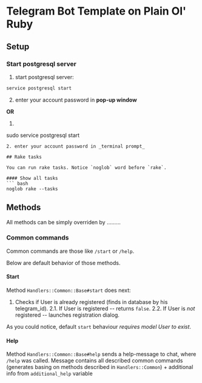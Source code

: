 # Telegram Bot Template on Plain Ol' Ruby

## Setup

### Start postgresql server

1. start postgresql server:
``` bash
service postgresql start
```
2. enter your account password in __pop-up window__

__OR__

1. ``` bash
sudo service postgresql start
```
2. enter your account password in _terminal prompt_

## Rake tasks

You can run rake tasks. Notice `noglob` word before `rake`.

#### Show all tasks
``` bash
noglob rake --tasks
```

## Methods

All methods can be simply overriden by .........

### Common commands

Common commands are those like `/start` or `/help`.

Below are default behavior of those methods.

#### Start

Method `Handlers::Common::Base#start` does next:
1. Checks if User is already registered (finds in database by his telegram_id).
2.1. If User is registered -- returns `false`.
2.2. If User is _not_ registered -- launches registration dialog.

As you could notice, default `start` behaviour *requires model User to exist*.

#### Help

Method `Handlers::Common::Base#help` sends a help-message to chat, where `/help` was called.
Message contains all described common commands (generates basing on methods described in `Handlers::Common`) + additional info from `additional_help` variable

